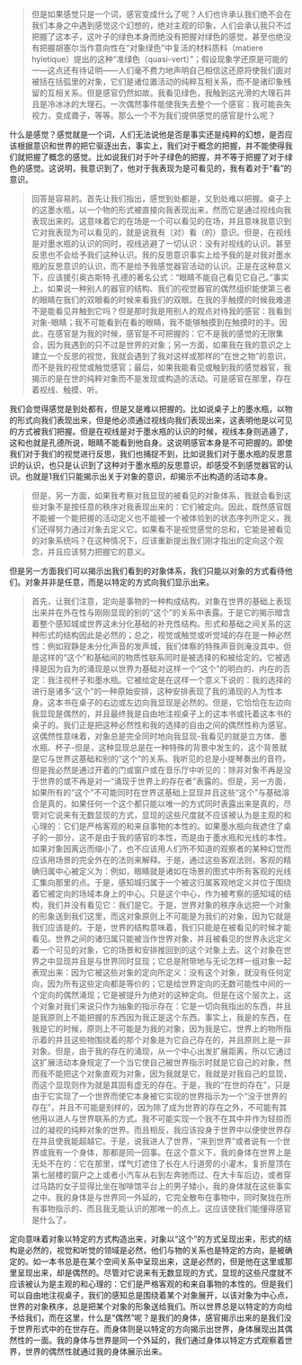 <blockquote data-pid="Bo9az30z">但是如果感觉只是一个词，感官变成什么了呢？人们也许承认我们绝不会在我们本身之中遇到感觉这个幻想的，绝对主观的印象，人们会承认我只不过把握了这本子，这叶子的绿色本身而绝没有把握对绿色的感觉，甚至也绝没有把握胡塞尔当作意向性在“对象绿色”中复活的材料质料（matiere hyletique）提出的这种“准绿色（quasi-vert）”；假设现象学还原是可能的一—这点还有待证明——人们毫不费力地声明自己相信这还原将使我们面对被括在括弧里的对象，它们是诸位置活动的纯粹互相关系，而不是诸印象残留的互相关系。但是感官仍然如故。我看见绿色，我触到这光滑的大理石并且是冷冰冰的大理石。一次偶然事件能使我失去整个一个感官：我可能丧失视力，变成聋子，等等。那么一个不为我们提供感觉的感官是什么呢？</blockquote><p data-pid="44VXq50G">什么是感觉？感觉就是一个词，人们无法说他是否是事实还是纯粹的幻想，是否应该根据意识和世界的把它驱逐出去，事实上，我们对于概念的把握，并不能使得我们就把握了概念的感觉。比如说我们对于叶子绿色的把握，并不等于把握了对于绿色的感觉。这说明，我意识到了，他对于我表现为是可看见的，我有着对于“看”的意识。</p><blockquote data-pid="hWV37l5P">回答是容易的。首先让我们指出，感觉到处都是，又到处难以把握。桌子上的这墨水瓶，以一个物的形式被直接向我表现出来，然而它是通过视线向我表现出来的。这意味着它的在场是一个可以看见的在场，并且意味我意识到它对我表现为可以看见的，就是说我有（对）看（的）意识。但是，在视线是对墨水瓶的认识的同时，视线逃避了一切认识：没有对视线的认识。甚至反思也不会给予我们这种认识。我的反思意识事实上给予我的是对我对墨水瓶的反思意识的认识，而不是给予我感觉器官活动的认识。正是在这种意义下，应该援引奥古斯特·孔德的著名公式：“眼睛不能自己看见它自己。”事实上，如果说一种别人的器官的结构、我们的视觉器官的偶然组织能使第三者的眼睛在我们的双眼看的时候来看我们的双眼。在我的手触摸的时候我难道不是能看见并触到它吗？但是那时我是用别人的观点对待我的感官：我看到对象-眼睛；我不可能看到在看的眼睛，我不能够触摸到在触摸时的手。因此，在感官是为我的时候，感官是不可把握的：它不是我的感觉的无限集合，因为我遇到的只不过是世界的对象；另一方面，如果我在我的意识之上建立一个反思的视觉，我就会遇到了我对这样或那样的“在世之物”的意识，而不是我的视觉或触觉感官；最后，如果我能看见或触到我的感觉器官，我揭示的是在世的纯粹对象而不是发现或构造的活动。可是感官在那里，存在着视线、触摸、听。</blockquote><p data-pid="8Bu3HVsd">我们会觉得感觉是到处都有，但是又是难以把握的。比如说桌子上的墨水瓶，以物的形式向我们表现出来，但是他必须通过视线向我们表现出来，这表明他是以可见的方式被我们把握。但是在视线是对于墨水瓶的认识的时候，视线本身则逃遁了，这和也就是孔德所说，眼睛不能看到他自身。这说明感官本身是不可把握的。即使我们对于我们的视觉进行反思，我们也捕捉不到，比如说我们对于墨水瓶的反思意识的认识，也只是认识到了这种对于墨水瓶的反思意识，却感受不到感觉器官的认识。也就是1我们只能揭示出关于对象的意识，却揭示不出构造的活动本身。</p><blockquote data-pid="2ShCh2uu">但是，另一方面，如果我考察对我显现的被看见的对象体系，我就会看到这些对象不是按任意的秩序对我表现出来的：它们被定向。因此，既然感官既不能被一个能把握的活动定义也不能被一个被体验到的状态序列所定义，我们还得努力通过对象去定义它。如果看不是视觉感觉的总和，它能是被看见的对象系统吗？在这种情况下，应该重新提出我们刚才指出的定向这个观念，并且应该努力把握它的意义。</blockquote><p data-pid="qxA2od4e">但是另一方面我们可以揭示出我们看到的对象体系，我们只能以对象的方式看待他们。对象并非是任意，而是以特定的方式向我们显示出来。</p><blockquote data-pid="vL4S9H4g">首先，让我们注意，定向是事物的一种构成结构。对象在世界的基础上表现出来并在外在性与刚刚显现的别的“这个”的关系中表露。于是它的揭示暗含着整个感知城或世界这未分化基础的补充性结构。形式和基础之间关系的这种形式的结构因此是必然的；总之，视觉或触觉或听觉域的存在是一种必然性：例如寂静是未分化声音的发声城，我们体察的特殊声音则淹没其中。但是这样的“这个”和基础间的物质性联系同时是被选择的和被给定的。它被选择是因为自为的涌现是以世界为基础对这样一个“这个”的明白的、内在的否定：我注视杯子和墨水瓶。它被给定是在这样一个意义下说的：我的选择的进行是诸多“这个”的一种原始安排，这种安排表现了我的涌现的人为性本身。这本书在桌子的右边或左边向我显现是必然的。但是，它恰恰在左边向我显现是偶然的，并且最终我是自由地注视桌子上的这本书或托着这本书的桌子的。我们正是把这种必然性和我的选择的自由之间的偶然性称为感官。这偶然性意味着，对象总是完全同时地向我显现-我看见的就是立方体、墨水瓶、杯子-但是，这种显现总是在一种特殊的背景中发生的，这个背景就是它与世界这基础和别的“这个”的关系。我听见的总是小提琴奏出的音符。但是我必然是通过开着的门或窗户或在音乐厅中听见的：除非对象不再是没于世界的或不再是对一“涌现于世界上的存在者”表露的。但是，另一方面，如果所有的“这个”不可能同时在世界这基础上显现并且这些“这个”与基础溶合是真的，如果任何一个这个都只能以唯一的方式同时表露出来是真的，尽管对它说来有无数显现的方式，显现的这些尺度就不应该被认为是主观的和心理的：它们是严格客观的和来自事物的本性的。如果墨水瓶向我遮住了桌子的一部分，这不是由于我的感官的本性，而是由于墨水瓶和光线的本性。如果对象因离远而缩小了，也不应该用人们所不知道的观察者的某种幻觉而应该用场景的完全外在的法则来解释。于是，通过这些客观法则，客观的精确归属中心被定义为：例如，眼睛就是诸如在场景的图式中所有客观的光线汇集向那里的点。于是，感知城归属于一个被这归属客观地定义并位于围绕着它被定向的场域本身上的中心。只是这个中心，作为被考察的感知域的结构，我们并没有看见它：我们是它。于是，世界对象的秩序永远把一个对象的形象送到我们这里，而这对象原则上不可能是为我们的对象，因为它就是我们应该是的。于是，世界的结构意味着，我们只能是在被看见的时候才能看见。世界之间的诸归属只能被当作世界对象，并且被看见的世界永远定义着一个可见的对象，它的场景和安排推回到的这个对象上去。这个对象在世界之中显现并且是与世界同时显现；它总是附带地与无论怎样一组对象一起表现出来：因为它被这些对象的定向所定义：没有这个对象，就没有任何定向，因为所有这些定向都是等价的；它是给世界定向的无数可能性中间的一个定向的偶然涌现；它是被提升为绝对的这种定向。但是在这个层次上，这个对象对我们来说只作为抽象的指示存在：它是一切向我指出的东西，并且是我原则上不能把握的东西因为我正是这个东西。事实上，我是的东西，在我是它的时候，原则上不可能是为我的对象，因为我是它。世界上的物所指示着的并且这些物围绕着的那个对象是为它自己存在的，并且原则上是一非对象。但是，由于我的存在的涌现，从一个中心出发扩展距离，所以它通过这扩展活动本身规定了一个当它使自己被世界指示时就是它自己的对象，然而我不能把这个对象直观为对象，因为我就是它，我就是对我自己的显现，而这个显现则作为就是其固有虚无的存在。于是，我的“在世的存在”，只是由于它实现了一个世界而使它本身被它实现的世界指示为一个“没于世界的存在”，并且不可能是别样的，因为除了成为世界的存在之外，不可能有其他用以进人与世界联系的方式。我不可能实现一个我不在其中并作为轻掠而过的凝视的纯粹对象的世界。而且相反，我应该投身于世界中以便使世界存在并且使我能超越它。于是，说我进人了世界，“来到世界”或者说有一个世界或我有一个身体，那都是同一回事。在这个意义下，我的身体在世界上是无处不在的：它在那里，煤气灯遮住了长在人行道旁的小灌木，复折屋顶在第七层楼的窗户之上或者小汽车从右到左奔驰而过、在大卡车后边，或者穿过马路的女子显得比坐在咖啡馆平台上的男子矮小，我的身体就在这些事实之中。我的身体是与世界同一外延的，它完全散布在事物中，同时聚拢在所有事物指示的、而且我无能认识的那唯一的点上。这应该使我们能懂得感官是什么了。</blockquote><p data-pid="mpmZeU3K">定向意味着对象以特定的方式构造出来，对象以“这个”的方式呈现出来，形式的结构是必然的，视觉和听觉的领域是必然，他们与物的关系也是特定的方向，是被确定的。如一本书总是在某个空间关系中呈现出来，这是必然的，但是他在这里或那里呈现出来，却是偶然的。尽管对它说来有无数显现的方式，显现的这些尺度就不应该被认为是主观的和心理的：它们是严格客观的和来自事物的本性的。但是我们可以自由地注视桌子，我们的感知总是围绕着某个对象展开，以该对象为中心点，世界的对象秩序，总是把某个对象的形象送给我们。所以世界总是以特定的方向给予给我们，而在这里，什么是“偶然”呢？是我们的身体，感官揭示出来的是我们没于世界形式中的在世存在。而身体则是以特定的方向揭示出世界，身体展现出其偶然性的一面。我的身体与世界是同一个外延的，我们通过身体以特定方式观察着世界，世界的偶然性就通过我的身体展示出来。</p><p></p>